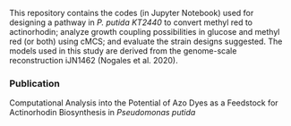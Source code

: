 This repository contains the codes (in Jupyter Notebook) used for designing a pathway in _P. putida KT2440_ to convert methyl red to actinorhodin; analyze growth coupling possibilities in glucose and methyl red (or both) using cMCS; and evaluate the strain designs suggested. The models used in this study are derived from the genome-scale reconstruction iJN1462 (Nogales et al. 2020).

### Publication
Computational Analysis into the Potential of Azo Dyes as a Feedstock for Actinorhodin Biosynthesis in _Pseudomonas putida_
